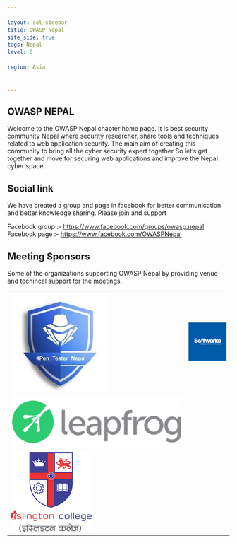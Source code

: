 ```yaml
---

layout: col-sidebar
title: OWASP Nepal
site_side: true
tags: Nepal
level: 0

region: Asia


---
```

<H2> OWASP NEPAL </H2>

Welcome to the OWASP Nepal chapter home page. It is best security community Nepal where security researcher, share tools and techniques related to web application security. The main aim of creating this community to bring all the cyber security expert together So let’s get together and move for securing web applications and improve the Nepal cyber space.


 Social link
-------------
We have created a group and page in facebook for better communication and better knowledge sharing. Please join and support

   Facebook group  :- https://www.facebook.com/groups/owasp.nepal &nbsp; </br>
   Facebook page :- https://www.facebook.com/OWASPNepal
   
   
Meeting Sponsors
---------------
Some of the organizations supporting OWASP Nepal by providing venue and techincal support for the meetings.
<table cellpadding="10" cellspacing="0" border="0">
<tr>
<td>
<a href="#">
<img src="assets/images/pentester Nepal.jpg" alt="Pentester Nepal "/> </a>
</td>
<td>
 <a href="#"> <img src="assets/images/softwrica_logo.png" alt="Softwrica College"/> </a>
</td>
  </tr>
<td>
 <a href="#">
<img src="assets/images/logo_leapfrog.png" alt="Leapfrog Technology "/></a>
</td>
</tr>
<td>
<a href="https://islington.edu.np/">
   <img src="assets/images/Islington.png" width:30px; alt="Islington College"/> </a>
</td>
<td>
 

<!-- Standard Chapter Page Template
This is an example of a Project or Chapter page.
Please change these items to indicate the actual information you wish to present. In addition to this information, the 'front-matter' above the text should be modified to reflect your actual information.  An explanation of each of the front-matter items is below:

{front matter for this file}

```
- layout: This is the layout used by project and chapter pages.  You should leave this value as col-sidebar
- title: This is the title of your project or chapter page, usually the name.  For example, OWASP Zed Attack Proxy or OWASP Baltimore
- tags: This is a space-delimited list of tags you associate with your project or chapter.  If you are using tabs, at least one of these tags should be unique in order to be used in the tabs files (an example tab is included in this repo) 
- region: This is the region you are in according to our data
```

{copy for this file (index.md)}
Replace the text above the commented area with your information in the format below:
```
## Welcome
Include some information here about your chapter

## Participation
The Open Web Application Security Project (OWASP) is a nonprofit foundation that works to improve the security of software. All of our projects ,tools, documents, forums, and chapters are free and open to anyone interested in improving application security. 

Chapters are led by local leaders in accordance with the [Chapter Leader Handbook](/www-policy/rules-of-procedure/chapter-handbook). Financial contributions should only be made online using the authorized online donation button. To be a SPEAKER at ANY OWASP Chapter in the world simply review the [speaker agreement](/www-policy/speaker-agreement) and then contact the local chapter leader with details of what OWASP Project, independent research, or related software security topic you would like to present.

Everyone is welcome and encouraged to participate in our [Projects](/projects), [Local Chapters](/chapters), [Events](/events), [Online Groups](https://groups.google.com/a/owasp.com/){:target='_blank'}, and [Community Slack Channel](https://owasp.slack.com/){:target='_blank'}. We especially encourage diversity in all our initiatives. OWASP is a fantastic place to learn about application security, to network, and even to build your reputation as an expert. We also encourage you to be [become a member](/membership) or consider a [donation](/donate) to support our ongoing work.

## Local News
- Meeting Location
- Everyone is welcome to join us at our chapter meetings.

```
Speaking at OWASP London Chapter Events
---------------------------------------

#### Call For Speakers for Events

Call For Speakers is open - if you would like to present a talk on Application Security at future OWASP  Nepal events - please review and agree with the [OWASP Speaker Agreement](Speaker_Agreement "wikilink") and send the proposed talk title, abstract and speaker bio to the Chapter Leaders via e-mail:

`nepal (at) owasp.org`

Next Meeting/Event(s)
---------------------

{info.md}

This separate file is where you should place links to your Google Group and Meetup page. It will be automatically rendered in the column sidebar.

{leaders.md}

Another separate file that should simply include each leaders name with mailto link as a list. It will also be automatically rendered in the column sidebar.

-->
